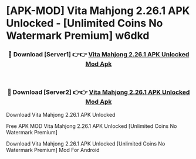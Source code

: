# [APK-MOD] Vita Mahjong 2.26.1 APK Unlocked - [Unlimited Coins No Watermark Premium] w6dkd



<div align="center">
<h3>🔴 Download [Server1] 👉👉 <a href="https://momento.my/?title=Vita_Mahjong_2.26.1_APK_Unlocked">Vita Mahjong 2.26.1 APK Unlocked Mod Apk</a></h3><br>

<h3>🔴 Download [Server2] 👉👉 <a href="https://momento.my/?title=Vita_Mahjong_2.26.1_APK_Unlocked">Vita Mahjong 2.26.1 APK Unlocked Mod Apk</a></h3>
</div>



Download Vita Mahjong 2.26.1 APK Unlocked 

Free APK MOD Vita Mahjong 2.26.1 APK Unlocked [Unlimited Coins No Watermark Premium]

Download Vita Mahjong 2.26.1 APK Unlocked [Unlimited Coins No Watermark Premium] Mod For Android
